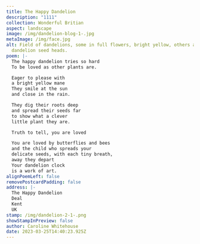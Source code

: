 ```yaml
---
title: The Happy Dandelion
description: "1111"
collection: Wonderful Britian
aspect: landscape
image: /img/dandelion-blog-1-.jpg
metaImage: /img/face.jpg
alt: Field of dandelions, some in full flowers, bright yellow, others are
  dandelion seed heads.
poem: |-
  The happy dandelion tries so hard
  To be loved as other plants are.

  Eager to please with 
  a bright yellow mane
  They smile at the sun
  and close in the rain.

  They dig their roots deep
  and spread their seeds far
  to show what a clever 
  little plant they are.

  Truth to tell, you are loved

  You are loved by butterflies and bees
  and the child who spreads your
  delicate seeds, with each tiny breath, 
  away they depart
  Your dandelion clock 
  is a work of art.
alignPoemLeft: false
removePostcardPadding: false
address: |-
  The Happy Dandelion
  Deal
  Kent
  UK
stamp: /img/dandelion-2-1-.png
showStampInPreview: false
author: Caroline Whitehouse
date: 2023-03-25T14:40:23.925Z
---
```

